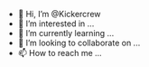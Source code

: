 - 👋 Hi, I’m @Kickercrew
- 👀 I’m interested in ...
- 🌱 I’m currently learning ...
- 💞️ I’m looking to collaborate on ...
- 📫 How to reach me ...

<!---
Kickercrew/Kickercrew is a ✨ special ✨ repository because its `README.md` (this file) appears on your GitHub profile.
You can click the Preview link to take a look at your changes.
--->
